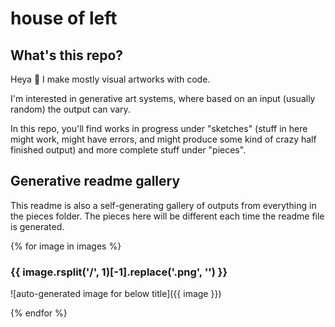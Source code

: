 # house of left

## What's this repo?

Heya 👋 I make mostly visual artworks with code.

I'm interested in generative art systems, where based on an input (usually random) the output can vary.

In this repo, you'll find works in progress under "sketches" (stuff in here might work, might have errors, and might produce some kind of crazy half finished output) and more complete stuff under "pieces".

## Generative readme gallery

This readme is also a self-generating gallery of outputs from everything in the pieces folder. The pieces here will be different each time the readme file is generated.

{% for image in images %}

### {{ image.rsplit('/', 1)[-1].replace('.png', '') }}
![auto-generated image for below title]({{ image }})

{% endfor %}
